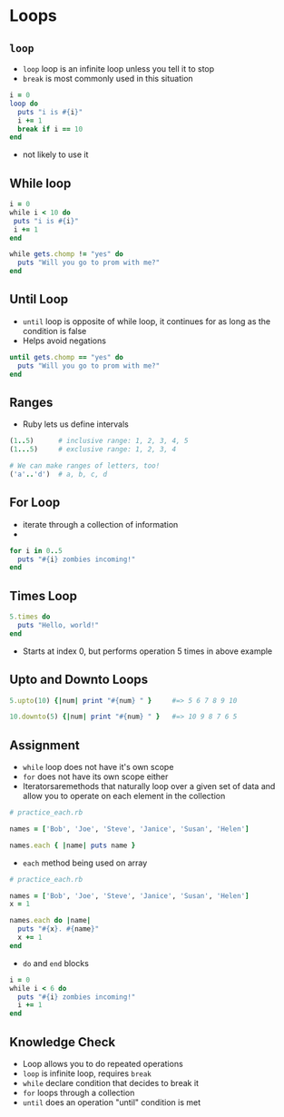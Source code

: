 # Loops

## `loop`
* `loop` loop is an infinite loop unless you tell it to stop
* `break` is most commonly used in this situation

```ruby
i = 0
loop do
  puts "i is #{i}"
  i += 1
  break if i == 10
end
```
* not likely to use it

## While loop
```ruby
i = 0
while i < 10 do
 puts "i is #{i}"
 i += 1
end
```

```ruby
while gets.chomp != "yes" do
  puts "Will you go to prom with me?"
end
```
## Until Loop
* `until` loop is opposite of while loop, it continues for as long as the condition is false
* Helps avoid negations
```ruby
until gets.chomp == "yes" do
  puts "Will you go to prom with me?"
end
```

## Ranges
* Ruby lets us define intervals
```ruby
(1..5)      # inclusive range: 1, 2, 3, 4, 5
(1...5)     # exclusive range: 1, 2, 3, 4

# We can make ranges of letters, too!
('a'..'d')  # a, b, c, d
```

## For Loop
* iterate through a collection of information
* 
```ruby
for i in 0..5
  puts "#{i} zombies incoming!"
end
```

## Times Loop
```ruby
5.times do
  puts "Hello, world!"
end
```
* Starts at index 0, but performs operation 5 times in above example

## Upto and Downto Loops
```ruby
5.upto(10) {|num| print "#{num} " }     #=> 5 6 7 8 9 10

10.downto(5) {|num| print "#{num} " }   #=> 10 9 8 7 6 5
```

## Assignment
* `while` loop does not have it's own scope
* `for` does not have its own scope either
* Iteratorsaremethods that naturally loop over a given set of data and allow you to operate on each element in the collection
```ruby
# practice_each.rb

names = ['Bob', 'Joe', 'Steve', 'Janice', 'Susan', 'Helen']

names.each { |name| puts name }
``` 
* `each` method being used on array

```ruby
# practice_each.rb

names = ['Bob', 'Joe', 'Steve', 'Janice', 'Susan', 'Helen']
x = 1

names.each do |name|
  puts "#{x}. #{name}"
  x += 1
end
```
* `do` and `end` blocks

```ruby
i = 0
while i < 6 do
  puts "#{i} zombies incoming!"
  i += 1
end
```
## Knowledge Check
* Loop allows you to do repeated operations
* `loop` is infinite loop, requires `break`
* `while` declare condition that decides to break it
* `for` loops through a collection
* `until` does an operation "until" condition is met
